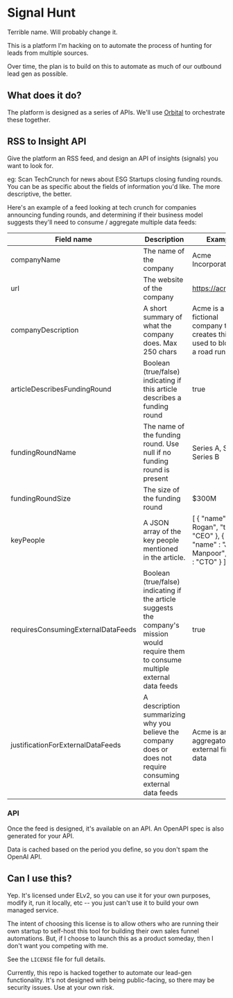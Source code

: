 # Signal Hunt

Terrible name. Will probably change it.

This is a platform I'm hacking on to automate the process of hunting for leads from multiple sources.

Over time, the plan is to build on this to automate as much of our outbound lead gen as possible.

## What does it do?
The platform is designed as a series of APIs.  We'll use [Orbital](https://orbitalhq.com) to orchestrate these together.

## RSS to Insight API
Give the platform an RSS feed, and design an API of insights (signals) you want to look for.

eg:  Scan TechCrunch for news about ESG Startups closing funding rounds.  You can be as specific about the fields
of information you'd like.  The more descriptive, the better.

Here's an example of a feed looking at tech crunch for companies announcing funding rounds, and determining if their
business model suggests they'll need to consume / aggregate multiple data feeds:

| Field name                         | Description                                                                                                                              | Example                                                                                     |
|------------------------------------|------------------------------------------------------------------------------------------------------------------------------------------|---------------------------------------------------------------------------------------------|
| companyName                        | The name of the company                                                                                                                  | Acme Incorporated                                                                           |
| url                                | The website of the company                                                                                                               | https://acme.com                                                                            |
| companyDescription                 | A short summary of what the company does.  Max 250 chars                                                                                 | Acme is a fictional company that creates things used to blow up a road runner               |
| articleDescribesFundingRound       | Boolean (true/false) indicating if this article describes a funding round                                                                | true                                                                                        |
| fundingRoundName                   | The name of the funding round.  Use null if no funding round is present                                                                  | Series A, Seed, Series B                                                                    |
| fundingRoundSize                   | The size of the funding round                                                                                                            | $300M                                                                                       |
| keyPeople                          | A JSON array of the key people mentioned in the article.                                                                                 | [ { "name" : "Joe Rogan", "title" : "CEO" }, { "name" : "Josh Manpoor", "title" : "CTO" } ] |
| requiresConsumingExternalDataFeeds | Boolean (true/false) indicating if the article suggests the company's mission would require them to consume multiple external data feeds | true                                                                                        |
| justificationForExternalDataFeeds  | A description summarizing why you believe the company does or does not require consuming external data feeds                             | Acme is an aggregator of external financial data                                            |


### API
Once the feed is designed, it's available on an API.  An OpenAPI spec is also generated for your API.

Data is cached based on the period you define, so you don't spam the OpenAI API.


## Can I use this?
Yep.  It's licensed under ELv2, so you can use it for your own purposes, modify it, run it locally, etc -- you just can't use it to build your own managed service.

The intent of choosing this license is to allow others who are running their own startup to self-host this tool for building their own sales funnel automations.
But, if I choose to launch this as a product someday, then I don't want you competing with me.  

See the `LICENSE` file for full details.

Currently, this repo is hacked together to automate our lead-gen functionality.  It's not designed with being public-facing,
so there may be security issues.  Use at your own risk.
